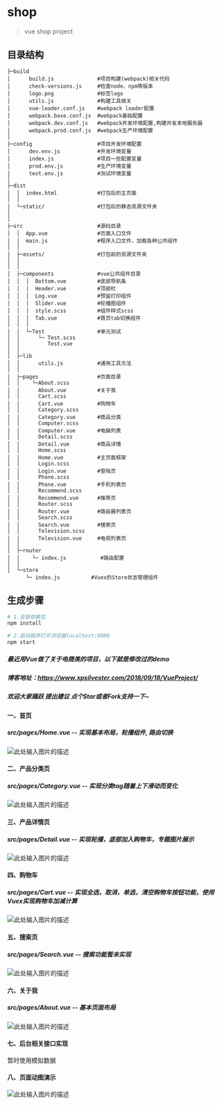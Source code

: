 # shop

> vue shop project
## 目录结构
```
├─build
│      build.js              #项目构建(webpack)相关代码
│      check-versions.js     #检查node、npm等版本
│      logo.png              #标签logo
│      utils.js              #构建工具相关
│      vue-loader.conf.js    #webpack loader配置
│      webpack.base.conf.js  #webpack基础配置
│      webpack.dev.conf.js   #webpack开发环境配置,构建开发本地服务器
│      webpack.prod.conf.js  #webpack生产环境配置
│
├─config                     #项目开发环境配置
│      dev.env.js            #开发环境变量
│      index.js              #项目一些配置变量
│      prod.env.js           #生产环境变量
│      test.env.js           #测试环境变量
│
├─dist
│  │  index.html             #打包后的主页面
│  │
│  └─static/                 #打包后的静态资源文件夹
│   
│
├─src                        #源码目录
│  │  App.vue                #页面入口文件
│  │  main.js                #程序入口文件，加载各种公共组件
│  │
│  ├─assets/                 #打包前的资源文件夹
│  │
│  │
│  ├─components              #vue公共组件目录
│  │  │  Bottom.vue          #底部导航条
│  │  │  Header.vue          #顶部栏
│  │  │  Log.vue             #预留打印组件
│  │  │  Slider.vue          #轮播图组件
│  │  │  style.scss          #组件样式scss
│  │  │  Tab.vue             #首页tab切换组件
│  │  │
│  │  └─Test                 #单元测试
│  │      └─ Test.scss     
│  │         Test.vue
│  │
│  ├─lib
│  │      utils.js           #通用工具方法
│  │
│  ├─pages                   #页面目录
│  │    └─About.scss         
│  │      About.vue          #关于我
│  │      Cart.scss          
│  │      Cart.vue           #购物车
│  │      Category.scss      
│  │      Category.vue       #商品分类
│  │      Computer.scss      
│  │      Computer.vue       #电脑列表
│  │      Detail.scss        
│  │      Detail.vue         #商品详情
│  │      Home.scss
│  │      Home.vue           #主页面框架
│  │      Login.scss
│  │      Login.vue          #登陆页
│  │      Phone.scss
│  │      Phone.vue          #手机列表页
│  │      Recommend.scss
│  │      Recommend.vue      #推荐页
│  │      Router.scss
│  │      Router.vue         #路由器列表页
│  │      Search.scss
│  │      Search.vue         #搜索页
│  │      Television.scss
│  │      Television.vue     #电视列表页
│  │
│  ├─router
│  │    └─ index.js           #路由配置
│  │
│  └─store
      └─ index.js          #Vuex的Store状态管理组件

```
## 生成步骤

``` bash
# 1.安装依赖包
npm install

# 2.启动程序打开浏览器localhost:8080
npm start

```
##### 最近用Vue做了关于电商类的项目，以下就是修改过的demo
##### 博客地址：https://www.xpsilvester.com/2018/09/18/VueProject/
##### 欢迎大家踊跃 提出建议 点个Star或者Fork支持一下~ 

#### 一、首页                 
##### src/pages/Home.vue -- 实现基本布局，轮播组件, 路由切换 

![此处输入图片的描述][1]
#### 二、产品分类页
##### src/pages/Category.vue -- 实现分类tag随着上下滑动而变化

![此处输入图片的描述][2]
#### 三、产品详情页
##### src/pages/Detail.vue -- 实现轮播，底部加入购物车，专题图片展示

![此处输入图片的描述][3]  
#### 四、购物车
##### src/pages/Cart.vue -- 实现全选，取消，单选，清空购物车按钮功能，使用Vuex实现购物车加减计算
![此处输入图片的描述][4]

#### 五、搜索页
##### src/pages/Search.vue -- 搜索功能暂未实现
![此处输入图片的描述][5]
#### 六、关于我
##### src/pages/About.vue -- 基本页面布局

![此处输入图片的描述][6]

#### 七、后台相关接口实现
暂时使用模拟数据

#### 八、页面动图演示

![此处输入图片的描述][7]

  [1]: https://raw.githubusercontent.com/xpsilvester/Project/master/images/shopIndex.png
  [2]: https://raw.githubusercontent.com/xpsilvester/Project/master/images/shopCategory.png
  [3]: https://raw.githubusercontent.com/xpsilvester/Project/master/images/shopDetail.png
  [4]: https://raw.githubusercontent.com/xpsilvester/Project/master/images/shopCart.png
  [5]: https://raw.githubusercontent.com/xpsilvester/Project/master/images/shopSearch.png
  [6]: https://raw.githubusercontent.com/xpsilvester/Project/master/images/shopAbout.png
  [7]: https://raw.githubusercontent.com/xpsilvester/Project/master/images/shopMovie2.gif
